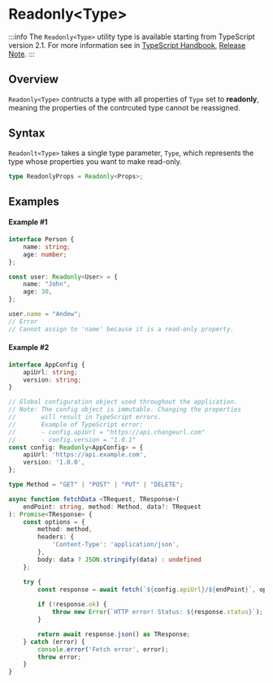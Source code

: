 # Readonly\<Type>

:::info
The `Readonly<Type>` utility type is available starting from TypeScript version 2.1. For more information see in [TypeScript Handbook](https://www.typescriptlang.org/docs/handbook/utility-types.html#readonlytype), [Release Note](https://www.typescriptlang.org/docs/handbook/release-notes/typescript-2-1.html#partial-readonly-record-and-pick).
:::

## Overview

`Readonly<Type>` contructs a type with all properties of `Type` set to **readonly**, meaning the properties of the contrcuted type cannot be reassigned.

## Syntax

`Readonlt<Type>` takes a single type parameter, `Type`, which represents the type whose properties you want to make read-only.

```ts
type ReadonlyProps = Readonly<Props>;

```

## Examples

#### Example #1

```ts
interface Person {
    name: string;
    age: number;
};

const user: Readonly<User> = {
    name: "John",
    age: 30,
};

user.name = "Andew";
// Error
// Cannot assign to 'name' because it is a read-only property.
```

#### Example #2

```ts
interface AppConfig {
    apiUrl: string;
    version: string;
}

// Global configuration object used throughout the application.
// Note: The config object is immutable. Changing the properties
//       will result in TypeScript errors.
//       Example of TypeScript error:
//       - config.apiUrl = "https://api.changeurl.com"
//       - config.version = "1.0.1"
const config: Readonly<AppConfig> = {
    apiUrl: 'https://api.example.com',
    version: '1.0.0',
};

type Method = "GET" | "POST" | "PUT" | "DELETE";

async function fetchData <TRequest, TResponse>(
    endPoint: string, method: Method, data?: TRequest
): Promise<TResponse> {
    const options = {
        method: method,
        headers: {
            'Content-Type': 'application/json',
        },
        body: data ? JSON.stringify(data) : undefined
    };

    try {
        const response = await fetch(`${config.apiUrl}/${endPoint}`, options);
        
        if (!response.ok) {
            throw new Error(`HTTP error! Status: ${response.status}`);
        }

        return await response.json() as TResponse;
    } catch (error) {
        console.error('Fetch error', error);
        throw error;
    }
}
```